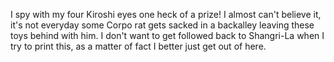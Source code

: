 I spy with my four Kiroshi eyes one heck of a prize! I almost can't believe it, it's not everyday some Corpo rat gets sacked in a backalley
leaving these toys behind with him. I don't want to get followed back to Shangri-La when I try to print this, as a matter of fact I better just get out of here.
